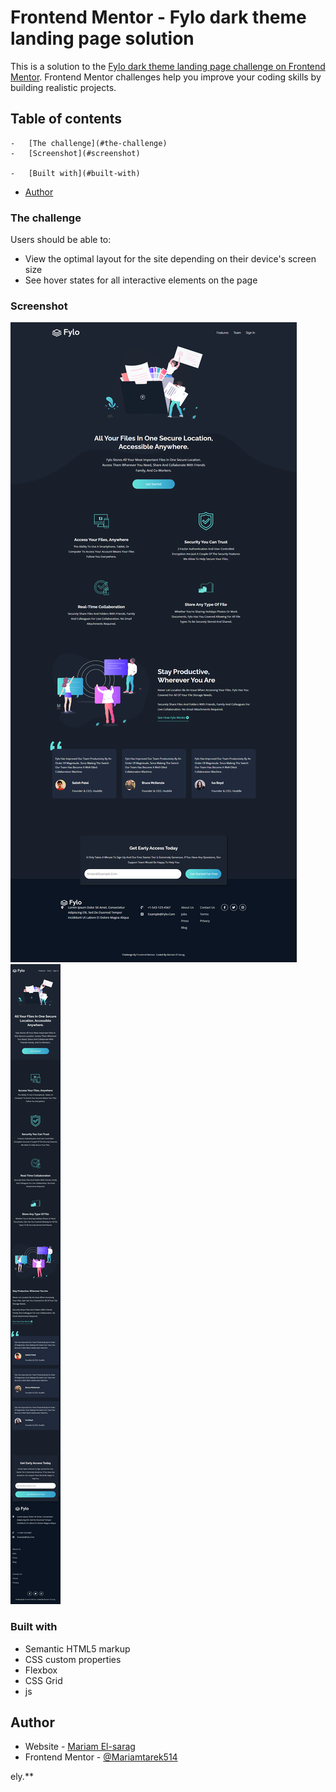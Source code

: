 # Frontend Mentor - Fylo dark theme landing page solution

This is a solution to the [Fylo dark theme landing page challenge on Frontend Mentor](https://www.frontendmentor.io/challenges/fylo-dark-theme-landing-page-5ca5f2d21e82137ec91a50fd). Frontend Mentor challenges help you improve your coding skills by building realistic projects.

## Table of contents

    -   [The challenge](#the-challenge)
    -   [Screenshot](#screenshot)

    -   [Built with](#built-with)

-   [Author](#author)

### The challenge

Users should be able to:

-   View the optimal layout for the site depending on their device's screen size
-   See hover states for all interactive elements on the page

### Screenshot

![desktop-design](./design/desktop-design.png)
![mobile-design](./design/mobile-design.png)

### Built with

-   Semantic HTML5 markup
-   CSS custom properties
-   Flexbox
-   CSS Grid
-   js

## Author

-   Website - [Mariam El-sarag](https://mariamtarek514.github.io/profile/)
-   Frontend Mentor - [@Mariamtarek514](https://www.frontendmentor.io/profile/Mariamtarek514)

ely.\*\*
